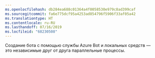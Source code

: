 ```yaml
---
ms.openlocfilehash: db284ea688c01364a4f0058530e979c8ad399caf
ms.sourcegitcommit: fa6e775dcf95a4253ad854796f5906f33af05a42
ms.translationtype: HT
ms.contentlocale: ru-RU
ms.lasthandoff: 07/16/2019
ms.locfileid: "68230508"
---
```

Создание бота с помощью службы Azure Bot и локальных средств — это независимые друг от друга параллельные процессы.